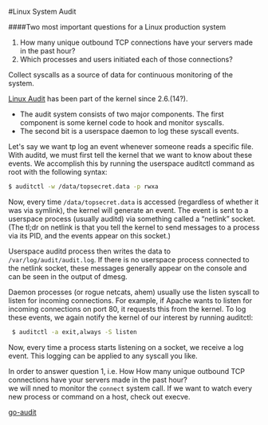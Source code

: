 #Linux System Audit

####Two most important questions for a Linux production system 
1. How many unique outbound TCP connections have your servers made in the past hour?
2. Which processes and users initiated each of those connections?

Collect syscalls as a source of data for continuous monitoring of the system.

[Linux Audit](https://people.redhat.com/sgrubb/audit/) has been part of the kernel since 2.6.(14?). 
  - The audit system consists of two major components. The first component is some kernel code to hook and monitor syscalls. 
  - The second bit is a userspace daemon to log these syscall events.
  
Let's say we want tp log an event whenever someone reads a specific file. With auditd, we must first tell the kernel 
that we want to know about these events. We accomplish this by running the userspace auditctl command as root with the 
following syntax:
```bash
$ auditctl -w /data/topsecret.data -p rwxa

```
Now, every time ```/data/topsecret.data``` is accessed (regardless of whether it was via symlink), the kernel will generate 
an event. The event is sent to a userspace process (usually auditd) via something called a “netlink” socket. 
(The tl;dr on netlink is that you tell the kernel to send messages to a process via its PID, and the events appear on this socket.)

Userspace auditd process then writes the data to ```/var/log/audit/audit.log```. If there is no userspace process connected 
to the netlink socket, these messages generally appear on the console and can be seen in the output of dmesg.

Daemon processes (or rogue netcats, ahem) usually use the listen syscall to listen for incoming connections. For example, 
if Apache wants to listen for incoming connections on port 80, it requests this from the kernel. To log these events, we again 
notify the kernel of our interest by running auditctl:

```bash
 $ auditctl -a exit,always -S listen
```
Now, every time a process starts listening on a socket, we receive a log event. This logging can be applied to any syscall you like.

In order to answer question 1, i.e. How How many unique outbound TCP connections have your servers made in the past hour?  
we will  nned to monitor the ```connect``` system call. If we want to watch every new process or command on a host, 
check out execve.

[go-audit](https://github.com/slackhq/go-audit)
[](https://slack.engineering/syscall-auditing-at-scale-e6a3ca8ac1b8#.9pq1ww1qm)
